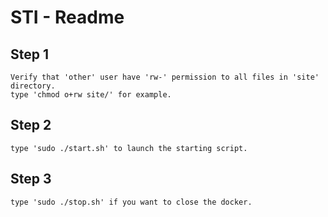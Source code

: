 # STI - Readme

## Step 1
```
Verify that 'other' user have 'rw-' permission to all files in 'site' directory.
type 'chmod o+rw site/' for example.
```

## Step 2
```
type 'sudo ./start.sh' to launch the starting script.
```

## Step 3
```
type 'sudo ./stop.sh' if you want to close the docker.
```